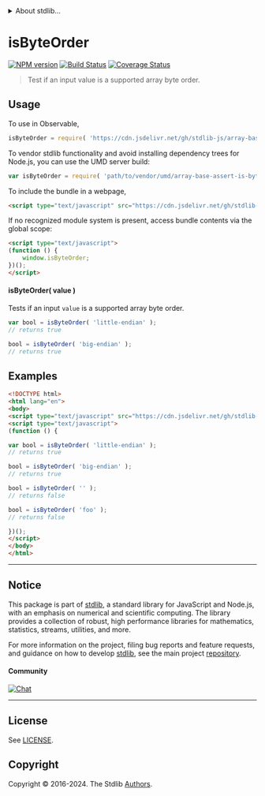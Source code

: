<!--

@license Apache-2.0

Copyright (c) 2024 The Stdlib Authors.

Licensed under the Apache License, Version 2.0 (the "License");
you may not use this file except in compliance with the License.
You may obtain a copy of the License at

   http://www.apache.org/licenses/LICENSE-2.0

Unless required by applicable law or agreed to in writing, software
distributed under the License is distributed on an "AS IS" BASIS,
WITHOUT WARRANTIES OR CONDITIONS OF ANY KIND, either express or implied.
See the License for the specific language governing permissions and
limitations under the License.

-->


<details>
  <summary>
    About stdlib...
  </summary>
  <p>We believe in a future in which the web is a preferred environment for numerical computation. To help realize this future, we've built stdlib. stdlib is a standard library, with an emphasis on numerical and scientific computation, written in JavaScript (and C) for execution in browsers and in Node.js.</p>
  <p>The library is fully decomposable, being architected in such a way that you can swap out and mix and match APIs and functionality to cater to your exact preferences and use cases.</p>
  <p>When you use stdlib, you can be absolutely certain that you are using the most thorough, rigorous, well-written, studied, documented, tested, measured, and high-quality code out there.</p>
  <p>To join us in bringing numerical computing to the web, get started by checking us out on <a href="https://github.com/stdlib-js/stdlib">GitHub</a>, and please consider <a href="https://opencollective.com/stdlib">financially supporting stdlib</a>. We greatly appreciate your continued support!</p>
</details>

# isByteOrder

[![NPM version][npm-image]][npm-url] [![Build Status][test-image]][test-url] [![Coverage Status][coverage-image]][coverage-url] <!-- [![dependencies][dependencies-image]][dependencies-url] -->

> Test if an input value is a supported array byte order.

<!-- Section to include introductory text. Make sure to keep an empty line after the intro `section` element and another before the `/section` close. -->

<section class="intro">

</section>

<!-- /.intro -->

<!-- Package usage documentation. -->



<section class="usage">

## Usage

To use in Observable,

```javascript
isByteOrder = require( 'https://cdn.jsdelivr.net/gh/stdlib-js/array-base-assert-is-byte-order@umd/browser.js' )
```

To vendor stdlib functionality and avoid installing dependency trees for Node.js, you can use the UMD server build:

```javascript
var isByteOrder = require( 'path/to/vendor/umd/array-base-assert-is-byte-order/index.js' )
```

To include the bundle in a webpage,

```html
<script type="text/javascript" src="https://cdn.jsdelivr.net/gh/stdlib-js/array-base-assert-is-byte-order@umd/browser.js"></script>
```

If no recognized module system is present, access bundle contents via the global scope:

```html
<script type="text/javascript">
(function () {
    window.isByteOrder;
})();
</script>
```

#### isByteOrder( value )

Tests if an input `value` is a supported array byte order.

```javascript
var bool = isByteOrder( 'little-endian' );
// returns true

bool = isByteOrder( 'big-endian' );
// returns true
```

</section>

<!-- /.usage -->

<!-- Package usage notes. Make sure to keep an empty line after the `section` element and another before the `/section` close. -->

<section class="notes">

</section>

<!-- /.notes -->

<!-- Package usage examples. -->

<section class="examples">

## Examples

<!-- eslint no-undef: "error" -->

```html
<!DOCTYPE html>
<html lang="en">
<body>
<script type="text/javascript" src="https://cdn.jsdelivr.net/gh/stdlib-js/array-base-assert-is-byte-order@umd/browser.js"></script>
<script type="text/javascript">
(function () {

var bool = isByteOrder( 'little-endian' );
// returns true

bool = isByteOrder( 'big-endian' );
// returns true

bool = isByteOrder( '' );
// returns false

bool = isByteOrder( 'foo' );
// returns false

})();
</script>
</body>
</html>
```

</section>

<!-- /.examples -->

<!-- Section to include cited references. If references are included, add a horizontal rule *before* the section. Make sure to keep an empty line after the `section` element and another before the `/section` close. -->

<section class="references">

</section>

<!-- /.references -->

<!-- Section for related `stdlib` packages. Do not manually edit this section, as it is automatically populated. -->

<section class="related">

</section>

<!-- /.related -->

<!-- Section for all links. Make sure to keep an empty line after the `section` element and another before the `/section` close. -->


<section class="main-repo" >

* * *

## Notice

This package is part of [stdlib][stdlib], a standard library for JavaScript and Node.js, with an emphasis on numerical and scientific computing. The library provides a collection of robust, high performance libraries for mathematics, statistics, streams, utilities, and more.

For more information on the project, filing bug reports and feature requests, and guidance on how to develop [stdlib][stdlib], see the main project [repository][stdlib].

#### Community

[![Chat][chat-image]][chat-url]

---

## License

See [LICENSE][stdlib-license].


## Copyright

Copyright &copy; 2016-2024. The Stdlib [Authors][stdlib-authors].

</section>

<!-- /.stdlib -->

<!-- Section for all links. Make sure to keep an empty line after the `section` element and another before the `/section` close. -->

<section class="links">

[npm-image]: http://img.shields.io/npm/v/@stdlib/array-base-assert-is-byte-order.svg
[npm-url]: https://npmjs.org/package/@stdlib/array-base-assert-is-byte-order

[test-image]: https://github.com/stdlib-js/array-base-assert-is-byte-order/actions/workflows/test.yml/badge.svg?branch=main
[test-url]: https://github.com/stdlib-js/array-base-assert-is-byte-order/actions/workflows/test.yml?query=branch:main

[coverage-image]: https://img.shields.io/codecov/c/github/stdlib-js/array-base-assert-is-byte-order/main.svg
[coverage-url]: https://codecov.io/github/stdlib-js/array-base-assert-is-byte-order?branch=main

<!--

[dependencies-image]: https://img.shields.io/david/stdlib-js/array-base-assert-is-byte-order.svg
[dependencies-url]: https://david-dm.org/stdlib-js/array-base-assert-is-byte-order/main

-->

[chat-image]: https://img.shields.io/gitter/room/stdlib-js/stdlib.svg
[chat-url]: https://app.gitter.im/#/room/#stdlib-js_stdlib:gitter.im

[stdlib]: https://github.com/stdlib-js/stdlib

[stdlib-authors]: https://github.com/stdlib-js/stdlib/graphs/contributors

[umd]: https://github.com/umdjs/umd
[es-module]: https://developer.mozilla.org/en-US/docs/Web/JavaScript/Guide/Modules

[deno-url]: https://github.com/stdlib-js/array-base-assert-is-byte-order/tree/deno
[deno-readme]: https://github.com/stdlib-js/array-base-assert-is-byte-order/blob/deno/README.md
[umd-url]: https://github.com/stdlib-js/array-base-assert-is-byte-order/tree/umd
[umd-readme]: https://github.com/stdlib-js/array-base-assert-is-byte-order/blob/umd/README.md
[esm-url]: https://github.com/stdlib-js/array-base-assert-is-byte-order/tree/esm
[esm-readme]: https://github.com/stdlib-js/array-base-assert-is-byte-order/blob/esm/README.md
[branches-url]: https://github.com/stdlib-js/array-base-assert-is-byte-order/blob/main/branches.md

[stdlib-license]: https://raw.githubusercontent.com/stdlib-js/array-base-assert-is-byte-order/main/LICENSE

</section>

<!-- /.links -->
